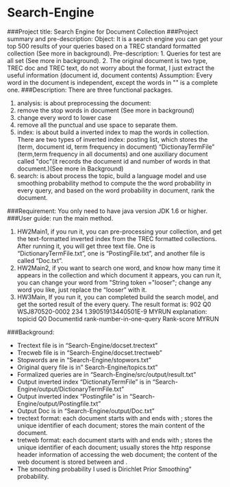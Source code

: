 # Search-Engine
###Project title: Search Engine for Document Collection
###Project summary and pre-description:
    Object: It is a search engine you can get your top 500 results of your queries based on a TREC standard formatted collection (See more in background).
    Pre-description: 1. Queries for test are all set (See more in background).
                     2. The original document is two type, TREC doc and TREC text, do not worry about the format, I just extract the useful information (document id, document contents)
    Assumption: Every word in the document is independent, except the words in "" is a complete one.
###Description: 
    There are three functional packages.
1. analysis: is about preprocessing the document:
 1. remove the stop words in document (See more in background) 
 2. change every word to lower case 
 3. remove all the punctual and use space to separate them.
2. index: is about build a inverted index to map the words in collection. There are two types of inverted index: posting list, which stores the (term, document id, term frequency in document)
“DictionayTermFile” (term,term frequency in all documents) and one auxiliary document called "doc"(it records the document id and number of words in that document.)(See more in Background)
3. search: is about process the topic, build a language model and use smoothing probability method to compute the the word probability in every query, and based on the word probability in document, rank the document.

###Requirement:
    You only need to have java version JDK 1.6 or higher.
###User guide: 
    run the main method.
1. HW2Main1, if you run it, you can pre-processing your collection, and get the text-formatted inverted index from the TREC formatted collections. After running it, you will get three text file. One is “DictionaryTermFile.txt”, one is “PostingFile.txt”, and another file is called “Doc.txt”.
2. HW2Main2, if you want to search one word, and know how many time it appears in the collection and which document it appears, you can run it, you can change your word from "String token ="looser"; change any word you like, just replace the “looser” with it.
3. HW3Main, If you run it, you can completed build the search model, and get the sorted result of the every query.
The result format is:
             902     Q0 WSJ870520-0002 234 1.39051913440501E-9                MYRUN
explanation: topicid Q0     Documentid   rank-number-in-one-query Rank-score MYRUN

###Background:
  * Trectext file is in “Search-Engine/docset.trectext”
  * Trecweb file is in “Search-Engine/docset.trectweb”
  * Stopwords are in “Search-Engine/stopwors.txt”
  * Original query file is in” Search-Engine/topics.txt”
  * Formalized queries are in “Search-Engine/src/output/result.txt”
  * Output inverted index “DictionatyTermFile”  is in “Search-Engine/output/DictionaryTermFile.txt”
  * Output inverted index “Postingfile” is in “Search-Engine/output/Postingfile.txt”
  * Output Doc is in “Search-Engine/output/Doc.txt”
  * trectext format: each document starts with <DOC> and ends with </DOC>; <DOCNO> stores the unique identifier of each document; <TEXT> stores the main content of the document.
  * tretweb format: each document starts with <DOC> and ends with </DOC>; <DOCNO> stores the unique identifier of each document; <DOCHDR> usually stores the http response header information of accessing the web document; the content of the web document is stored between </DOCHDR> and </DOC>.
  * The smoothing probability I used is Dirichlet Prior Smoothing" probability.
  

